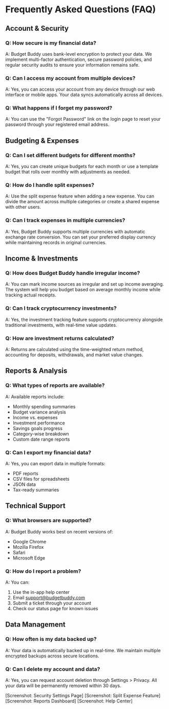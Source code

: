 # Frequently Asked Questions (FAQ)

## Account & Security

### Q: How secure is my financial data?
A: Budget Buddy uses bank-level encryption to protect your data. We implement multi-factor authentication, secure password policies, and regular security audits to ensure your information remains safe.

### Q: Can I access my account from multiple devices?
A: Yes, you can access your account from any device through our web interface or mobile apps. Your data syncs automatically across all devices.

### Q: What happens if I forget my password?
A: You can use the "Forgot Password" link on the login page to reset your password through your registered email address.

## Budgeting & Expenses

### Q: Can I set different budgets for different months?
A: Yes, you can create unique budgets for each month or use a template budget that rolls over monthly with adjustments as needed.

### Q: How do I handle split expenses?
A: Use the split expense feature when adding a new expense. You can divide the amount across multiple categories or create a shared expense with other users.

### Q: Can I track expenses in multiple currencies?
A: Yes, Budget Buddy supports multiple currencies with automatic exchange rate conversion. You can set your preferred display currency while maintaining records in original currencies.

## Income & Investments

### Q: How does Budget Buddy handle irregular income?
A: You can mark income sources as irregular and set up income averaging. The system will help you budget based on average monthly income while tracking actual receipts.

### Q: Can I track cryptocurrency investments?
A: Yes, the investment tracking feature supports cryptocurrency alongside traditional investments, with real-time value updates.

### Q: How are investment returns calculated?
A: Returns are calculated using the time-weighted return method, accounting for deposits, withdrawals, and market value changes.

## Reports & Analysis

### Q: What types of reports are available?
A: Available reports include:
- Monthly spending summaries
- Budget variance analysis
- Income vs. expenses
- Investment performance
- Savings goals progress
- Category-wise breakdown
- Custom date range reports

### Q: Can I export my financial data?
A: Yes, you can export data in multiple formats:
- PDF reports
- CSV files for spreadsheets
- JSON data
- Tax-ready summaries

## Technical Support

### Q: What browsers are supported?
A: Budget Buddy works best on recent versions of:
- Google Chrome
- Mozilla Firefox
- Safari
- Microsoft Edge

### Q: How do I report a problem?
A: You can:
1. Use the in-app help center
2. Email support@budgetbuddy.com
3. Submit a ticket through your account
4. Check our status page for known issues

## Data Management

### Q: How often is my data backed up?
A: Your data is automatically backed up in real-time. We maintain multiple encrypted backups across secure locations.

### Q: Can I delete my account and data?
A: Yes, you can request account deletion through Settings > Privacy. All your data will be permanently removed within 30 days.

[Screenshot: Security Settings Page]
[Screenshot: Split Expense Feature]
[Screenshot: Reports Dashboard]
[Screenshot: Help Center]